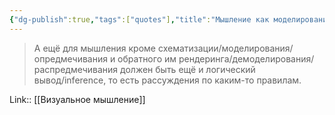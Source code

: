 ```yaml
---
{"dg-publish":true,"tags":["quotes"],"title":"Мышление как моделирование, вывод, демоделирование","date":"2021-08-26T23:46:00+03:00","modified_at":"2022-06-30T22:08:48+03:00","permalink":"/quotes/202108262346/","dgHomeLink":false,"dgPassFrontmatter":true}
---
```




> А ещё для мышления кроме схематизации/моделирования/опредмечивания и обратного им рендеринга/демоделирования/распредмечивания должен быть ещё и логический вывод/inference, то есть рассуждения по каким-то правилам.


Link:: [[Визуальное мышление]]
